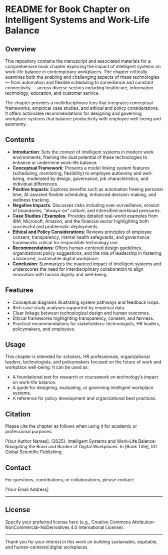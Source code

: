 # README for Book Chapter on Intelligent Systems and Work-Life Balance

## Overview

This repository contains the manuscript and associated materials for a comprehensive book chapter exploring the impact of intelligent systems on work-life balance in contemporary workplaces. The chapter critically examines both the enabling and challenging aspects of these technologies — from automation and flexible scheduling to surveillance and constant connectivity — across diverse sectors including healthcare, information technology, education, and customer service.

The chapter provides a multidisciplinary lens that integrates conceptual frameworks, empirical case studies, and ethical and policy considerations. It offers actionable recommendations for designing and governing workplace systems that balance productivity with employee well-being and autonomy.

## Contents

- **Introduction**: Sets the context of intelligent systems in modern work environments, framing the dual potential of these technologies to enhance or undermine work-life balance.
- **Conceptual Framework**: Presents a model linking system features (scheduling, monitoring, flexibility) to employee autonomy and well-being, moderated by design, governance, job characteristics, and individual differences.
- **Positive Impacts**: Explores benefits such as automation freeing personal time, AI-assisted flexible scheduling, enhanced decision-making, and wellness tracking.
- **Negative Impacts**: Discusses risks including over-surveillance, erosion of boundaries, “always-on” culture, and intensified workload pressures.
- **Case Studies / Examples**: Provides detailed real-world examples from IBM, Microsoft, Amazon, and the financial sector highlighting both successful and problematic deployments.
- **Ethical and Policy Considerations**: Reviews principles of employee consent, transparency, mental health safeguards, and governance frameworks critical for responsible technology use.
- **Recommendations**: Offers human-centered design guidelines, organizational policy suggestions, and the role of leadership in fostering a balanced, sustainable digital workplace.
- **Conclusion**: Summarizes the nuanced impact of intelligent systems and underscores the need for interdisciplinary collaboration to align innovation with human dignity and well-being.

## Features

- Conceptual diagrams illustrating system pathways and feedback loops.
- Rich case study analyses supported by empirical data.
- Clear linkage between technological design and human outcomes.
- Ethical frameworks highlighting transparency, consent, and fairness.
- Practical recommendations for stakeholders: technologists, HR leaders, policymakers, and employees.

## Usage

This chapter is intended for scholars, HR professionals, organizational leaders, technologists, and policymakers focused on the future of work and workplace well-being. It can be used as:

- A foundational text for research or coursework on technology’s impact on work-life balance.
- A guide for designing, evaluating, or governing intelligent workplace systems.
- A reference for policy development and organizational best practices.

## Citation

Please cite the chapter as follows when using it for academic or professional purposes:

[Your Author Names]. (2025). Intelligent Systems and Work-Life Balance: Navigating the Boon and Burden of Digital Workplaces. In [Book Title], IGI Global Scientific Publishing.

## Contact

For questions, contributions, or collaborations, please contact:

[Your Email Address]

***

## License

Specify your preferred license here (e.g., Creative Commons Attribution-NonCommercial-NoDerivatives 4.0 International License).

***

Thank you for your interest in this work on building sustainable, equitable, and human-centered digital workplaces.
